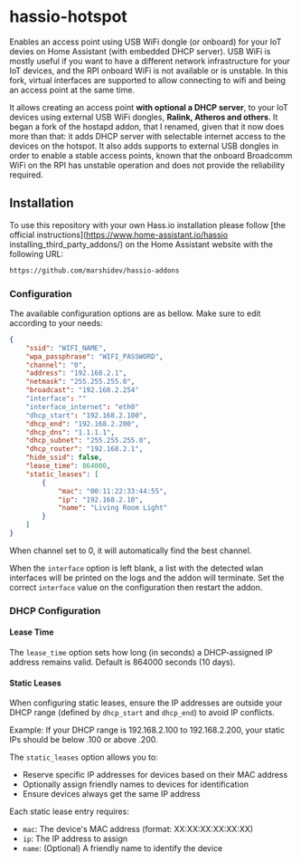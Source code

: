 # hassio-hotspot
Enables an access point using USB WiFi dongle (or onboard) for your IoT devies on Home Assistant (with embedded DHCP server). USB WiFi is mostly useful if you want to have a different network infrastructure for your IoT devices, and the RPI onboard WiFi is not available or is unstable. In this fork, virtual interfaces are supported to allow connecting to wifi and being an access point at the same time.

It allows creating an access point **with optional a DHCP server**, to your IoT devices using external USB WiFi dongles, **Ralink, Atheros and others**. It began a fork of the hostapd addon, that I renamed, given that it now does more than that: it adds DHCP server with selectable internet access to the devices on the hotspot. It also adds supports to external USB dongles in order to enable a stable access points, known that the onboard Broadcomm WiFi on the RPI has unstable operation and does not provide the reliability required.

## Installation

To use this repository with your own Hass.io installation please follow [the official instructions](https://www.home-assistant.io/hassio installing_third_party_addons/) on the Home Assistant website with the following URL:

```txt
https://github.com/marshidev/hassio-addons
```

### Configuration

The available configuration options are as bellow. Make sure to edit
according to your needs:

```json
{
    "ssid": "WIFI_NAME",
    "wpa_passphrase": "WIFI_PASSWORD",
    "channel": "0",
    "address": "192.168.2.1",
    "netmask": "255.255.255.0",
    "broadcast": "192.168.2.254"
    "interface": ""
    "interface_internet": "eth0"
    "dhcp_start": "192.168.2.100",
    "dhcp_end": "192.168.2.200",
    "dhcp_dns": "1.1.1.1",
    "dhcp_subnet": "255.255.255.0",
    "dhcp_router": "192.168.2.1",
    "hide_ssid": false,
    "lease_time": 864000,
    "static_leases": [
        {
            "mac": "00:11:22:33:44:55",
            "ip": "192.168.2.10",
            "name": "Living Room Light"
        }
    ]
}
```

When channel set to 0, it will automatically find the best channel. 

When the `interface` option is left blank, a list with the detected wlan
interfaces will be printed on the logs and the addon will terminate. Set
the correct `interface` value on the configuration then restart the addon.

### DHCP Configuration

#### Lease Time
The `lease_time` option sets how long (in seconds) a DHCP-assigned IP address remains valid. Default is 864000 seconds (10 days).

#### Static Leases
When configuring static leases, ensure the IP addresses are outside your DHCP range (defined by `dhcp_start` and `dhcp_end`) to avoid IP conflicts.

Example: If your DHCP range is 192.168.2.100 to 192.168.2.200, your static IPs should be below .100 or above .200.

The `static_leases` option allows you to:
- Reserve specific IP addresses for devices based on their MAC address
- Optionally assign friendly names to devices for identification
- Ensure devices always get the same IP address

Each static lease entry requires:
- `mac`: The device's MAC address (format: XX:XX:XX:XX:XX:XX)
- `ip`: The IP address to assign
- `name`: (Optional) A friendly name to identify the device

